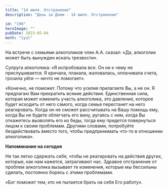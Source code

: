 ```yaml
---
title: "14 июля. Отстранение"
description: "День за Днем - 14 июля. Отстранение"

id: "196"
heroImage: ""
pubDate: 2023-05-04
moth: "iyul"
---
```


На встрече с семьями алкоголиков член А.А. сказал: «Да, алкоголик может быть
вынужден искать трезвости».

Супруга алкоголика: «Я испробовала все. Он ни к чему не прислушивается. Я
кричала, плакала, жаловалась, оплачивала счета, грозила уйти — ничто не
помогает».

«Конечно, не поможет. Потому что усилия прилагаете Вы, а не он. Я предлагаю
Вам прекратить всякие действия. Единственная сила, которая может изменить
участь алкоголика, это давление, которое будет исходить от него самого, когда
семья перестанет на него реагировать. Когда он не сможет рассчитывать на Вашу
помощь ему, когда Вы не будете облегчать его вину, ругаясь с ним, когда Вы
откажетесь вызволять его из беды, тогда ему придется повернуться лицом к своим
проблемам. Другими словами, попробуйте бездействовать вместо того, чтобы
предпринимать что-то в отношении алкоголика».

**Напоминание на сегодня**

Не так легко сдержать себя, чтобы не реагировать на действия других, которые,
как нам кажется, затрагивают нас. Здравое отстранение от проблем алкоголика
вызывает те изменения, которые мы бессильны сделать, постоянно борясь с этими
проблемами.

«Бог поможет тем, кто не пытается брать на себя Его работу».
